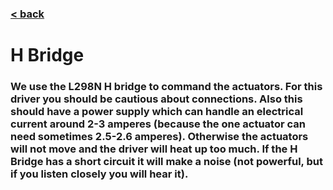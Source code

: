 ### [< back](../GuideForDocumentation.md)
# H Bridge
###	We use the L298N H bridge to command the actuators. For this driver you should be cautious about connections. Also this should have a power supply which can handle an electrical current around 2-3 amperes (because the one actuator can need sometimes 2.5-2.6 amperes). Otherwise the actuators will not move and the driver will heat up too much. If the H Bridge has a short circuit it will make a noise (not powerful, but if you listen closely you will hear it).
